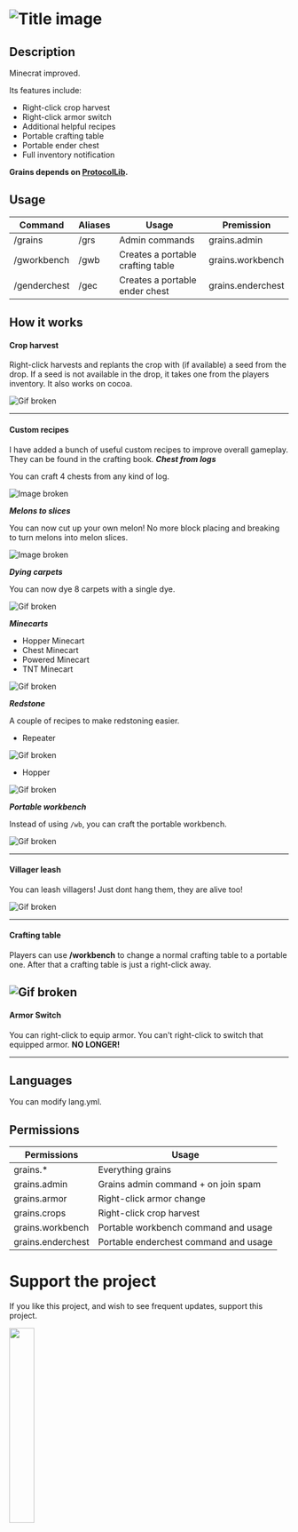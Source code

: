 
![Title image](https://imgur.com/gX62vf7.png)
=== 
Description
---
Minecrat improved.

Its features include:
* Right-click crop harvest
* Right-click armor switch
* Additional helpful recipes
* Portable crafting table
* Portable ender chest
* Full inventory notification

**Grains depends on [ProtocolLib](https://github.com/dmulloy2/ProtocolLib).**

Usage
---
Command | Aliases | Usage | Premission
--- | --- | --- | ----
/grains | /grs | Admin commands | grains.admin
/gworkbench | /gwb | Creates a portable crafting table | grains.workbench
/genderchest | /gec | Creates a portable ender chest | grains.enderchest

How it works
---
#### Crop harvest
Right-click harvests and replants the crop with (if available) a seed from the drop. If a seed is not available in the drop, it takes one from the players inventory.
It also works on cocoa.

![Gif broken](https://i.imgur.com/mdzpzh4.gif)

---

#### Custom recipes
I have added a bunch of useful custom recipes to improve overall gameplay.
They can be found in the crafting book.
_**Chest from logs**_

You can craft 4 chests from any kind of log.

![Image broken](https://imgur.com/1WBvcnw.gif)

_**Melons to slices**_

You can now cut up your own melon! No more block placing and breaking to turn melons into melon slices.

![Image broken](https://imgur.com/8E7Mvoj.png)

_**Dying carpets**_


You can now dye 8 carpets with a single dye.

![Gif broken](https://imgur.com/Bw52pnB.gif)

_**Minecarts**_
* Hopper Minecart
* Chest Minecart
* Powered Minecart
* TNT Minecart

![Gif broken](https://imgur.com/GogpbQK.gif)

_**Redstone**_

A couple of recipes to make redstoning easier.

* Repeater

![Gif broken](https://imgur.com/xXDcm3C.png)
* Hopper

![Gif broken](https://imgur.com/AEMSKmC.png)

_**Portable workbench**_

Instead of using `/wb`, you can craft the portable workbench.

![Gif broken](https://imgur.com/9T49MNw.png)

---

#### Villager leash
You can leash villagers! Just dont hang them, they are alive too!

![Gif broken](https://i.imgur.com/v9GBAg6.gif)

---


#### Crafting table
Players can use **/workbench** to change a normal crafting table to a portable one. After that a crafting table is just a right-click away.

![Gif broken](https://i.imgur.com/GGpMHbm.gif)
---

#### Armor Switch
You can right-click to equip armor. You can't right-click to switch that equipped armor. **NO LONGER!**
 
---


Languages
---
You can modify lang.yml.


Permissions
---
Permissions | Usage
--- | ---
grains.* | Everything grains
grains.admin | Grains admin command + on join spam
grains.armor | Right-click armor change
grains.crops | Right-click crop harvest
grains.workbench | Portable workbench command and usage
grains.enderchest | Portable enderchest command and usage

Support the project
===
If you like this project, and wish to see frequent updates, support this project.

<a href="https://paypal.me/zbe420?locale.x=en_US"><img style="width: 30%; height: 30%;" src="https://raw.githubusercontent.com/stefan-niedermann/paypal-donate-button/master/paypal-donate-button.png?fbclid=IwAR1C58lEX29L-ZlY23vzQcaZBrJnihD9z1B075At7eNiBnaxzT4If08Wung"></img></a>
